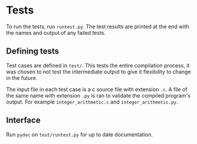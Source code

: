 # Tests

To run the tests, run `runtest.py`. The test results are printed at the end with the names and output of any failed tests.

## Defining tests

Test cases are defined in `test/`. This tests the entire compilation process, it was chosen to not test the intermediate output to give it flexibility to change in the future.

The input file in each test case is a c source file with extension `.c`. A file of the same name with extension `.py` is ran to validate the compiled program's output. For example `integer_arithmetic.c` and `integer_arithmetic.py`.

## Interface

Run `pydoc` on `test/runtest.py` for up to date documentation.

